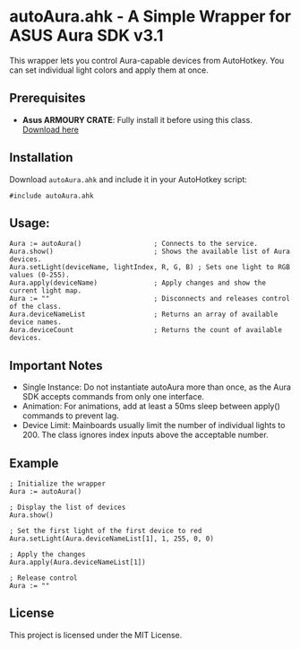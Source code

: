 # autoAura.ahk - A Simple Wrapper for ASUS Aura SDK v3.1

This wrapper lets you control Aura-capable devices from AutoHotkey. You can set individual light colors and apply them at once. 

## Prerequisites

- **Asus ARMOURY CRATE**: Fully install it before using this class. [Download here](https://rog.asus.com/us/armoury-crate/)

## Installation

Download `autoAura.ahk` and include it in your AutoHotkey script:

```autohotkey
#include autoAura.ahk
```

## Usage:
```
Aura := autoAura()                  ; Connects to the service.
Aura.show()                         ; Shows the available list of Aura devices.
Aura.setLight(deviceName, lightIndex, R, G, B) ; Sets one light to RGB values (0-255).
Aura.apply(deviceName)              ; Apply changes and show the current light map.
Aura := ""                          ; Disconnects and releases control of the class.
Aura.deviceNameList                 ; Returns an array of available device names.
Aura.deviceCount                    ; Returns the count of available devices.
```
## Important Notes
* Single Instance: Do not instantiate autoAura more than once, as the Aura SDK accepts commands from only one interface.
* Animation: For animations, add at least a 50ms sleep between apply() commands to prevent lag.
* Device Limit: Mainboards usually limit the number of individual lights to 200. The class ignores index inputs above the acceptable number.
## Example
```
; Initialize the wrapper
Aura := autoAura()

; Display the list of devices
Aura.show()

; Set the first light of the first device to red
Aura.setLight(Aura.deviceNameList[1], 1, 255, 0, 0)

; Apply the changes
Aura.apply(Aura.deviceNameList[1])

; Release control
Aura := ""
```
## License
This project is licensed under the MIT License.
